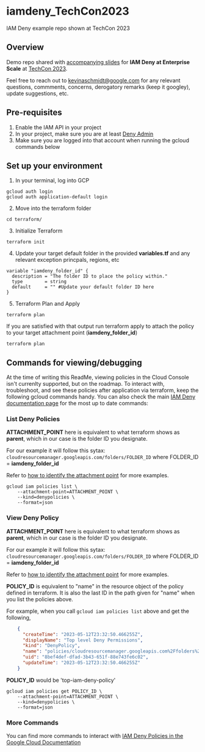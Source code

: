 # iamdeny_TechCon2023
IAM Deny example repo shown at TechCon 2023


## Overview 
Demo repo shared with [accompanying slides](https://docs.google.com/presentation/d/1v2xs-KBZL1M6tEait86ICbt6o2MmR1bFK_-Sn1hgDcc/edit?usp=sharing&resourcekey=0-YrZzQaQqLEPcmdcoDaesug) for **IAM Deny at Enterprise Scale** at [TechCon 2023](https://www.techcon23.io/). 

Feel free to reach out to kevinaschmidt@google.com for any relevant questions, commments, concerns, derogatory remarks (keep it googley), update suggestions, etc. 

## Pre-requisites 

1. Enable the IAM API in your project
2. In your project, make sure you are at least [Deny Admin](https://cloud.google.com/iam/docs/understanding-roles#iam.denyAdmin) 
3. Make sure you are logged into that account when running the gcloud commands below


## Set up your environment

1. In your terminal, log into GCP

``` shell
gcloud auth login
gcloud auth application-default login

```
2. Move into the terraform folder 

``` shell
cd terraform/ 
```

3. Initialize Terraform 

``` shell
terraform init
```

4. Update your target default folder in the provided **variables.tf** and any relevant exception princpals, regions, etc

``` shell
variable "iamdeny_folder_id" {
  description = "The folder ID to place the policy within."
  type        = string
  default     = "" #Update your default folder ID here
}
```
5. Terraform Plan and Apply

``` shell
terraform plan
```

If you are satisfied with that output run terraform apply to attach the policy to your target attachment point (**iamdeny_folder_id**)

``` shell
terraform plan
```

## Commands for viewing/debugging

At the time of writing this ReadMe, viewing policies in the Cloud Console isn't currenlty supported, but on the roadmap. To interact with, troubleshoot, and see these policies after application via terraform, keep the following gcloud commands handy. You can also check the main [IAM Deny documentation page](https://cloud.google.com/iam/docs/deny-access) for the most up to date commands: 

### List Deny Policies 

**ATTACHMENT_POINT** here is equivalent to what terraform shows as **parent**, which in our case is the folder ID you designate. 

For our example it will follow this sytax: `cloudresourcemanager.googleapis.com/folders/FOLDER_ID` where FOLDER_ID = **iamdeny_folder_id**

Refer to [how to identify the attachment point](https://cloud.google.com/iam/docs/deny-access#attachment-point) for more examples. 

``` shell
gcloud iam policies list \
    --attachment-point=ATTACHMENT_POINT \ 
    --kind=denypolicies \
    --format=json
```

### View Deny Policy

**ATTACHMENT_POINT** here is equivalent to what terraform shows as **parent**, which in our case is the folder ID you designate. 

For our example it will follow this sytax: `cloudresourcemanager.googleapis.com/folders/FOLDER_ID` where FOLDER_ID = **iamdeny_folder_id**

Refer to [how to identify the attachment point](https://cloud.google.com/iam/docs/deny-access#attachment-point) for more examples. 

**POLICY_ID** is equivalent to "name" in the resource object of the policy defined in terraform. It is also the last ID in the path given for "name" when you list the policies above. 

For example, when you call `gcloud iam policies list` above and get the following, 

```JSON
    {
      "createTime": "2023-05-12T23:32:50.466255Z",
      "displayName": "Top level Deny Permissions",
      "kind": "DenyPolicy",
      "name": "policies/cloudresourcemanager.googleapis.com%2Ffolders%2F334444035081/denypolicies/top-iam-deny-policy",
      "uid": "8bef4def-dfad-3b43-651f-88e743fe6c02",
      "updateTime": "2023-05-12T23:32:50.466255Z"
    }
```

**POLICY_ID** would be 'top-iam-deny-policy'

```shell
gcloud iam policies get POLICY_ID \
    --attachment-point=ATTACHMENT_POINT \
    --kind=denypolicies \
    --format=json
```

### More Commands 

You can find more commands to interact with [IAM Deny Policies in the Google Cloud Documentation](https://cloud.google.com/iam/docs/deny-access)